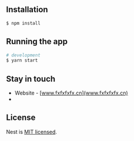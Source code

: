 
## Installation

```bash
$ npm install
```

## Running the app

```bash
# development
$ yarn start
```

## Stay in touch
- Website - [www.fxfxfxfx.cn](www.fxfxfxfx.cn)
- 
## License

  Nest is [MIT licensed](LICENSE).
